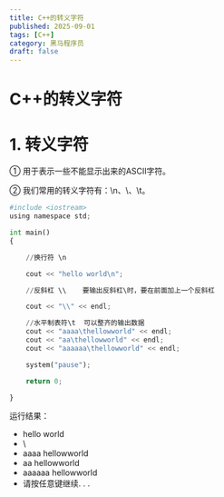 ```yaml
---
title: C++的转义字符
published: 2025-09-01
tags: [C++]
category: 黑马程序员
draft: false
---
```


# C++的转义字符

# 1. 转义字符

① 用于表示一些不能显示出来的ASCII字符。

② 我们常用的转义字符有：\n、\\、\t。


```python
#include <iostream>
using namespace std;

int main()
{

    //换行符 \n

    cout << "hello world\n";

    //反斜杠 \\    要输出反斜杠\时，要在前面加上一个反斜杠

    cout << "\\" << endl;

    //水平制表符\t  可以整齐的输出数据
    cout << "aaaa\thellowworld" << endl;
    cout << "aa\thellowworld" << endl;
    cout << "aaaaaa\thellowworld" << endl;

    system("pause");

    return 0;

}
```

运行结果：
 - hello world
 - \
 - aaaa    hellowworld
 - aa      hellowworld
 - aaaaaa  hellowworld
 - 请按任意键继续. . .
